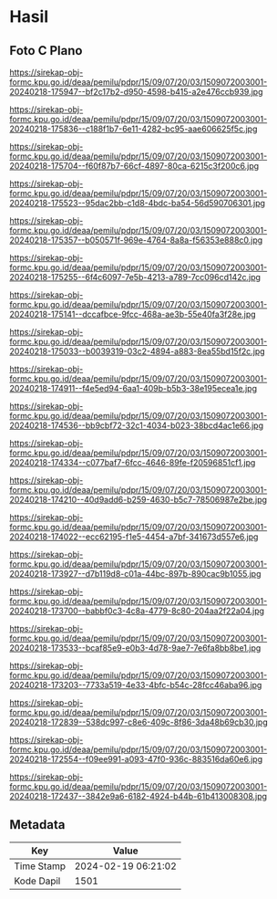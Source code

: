 # Hasil

## Foto C Plano

https://sirekap-obj-formc.kpu.go.id/deaa/pemilu/pdpr/15/09/07/20/03/1509072003001-20240218-175947--bf2c17b2-d950-4598-b415-a2e476ccb939.jpg

https://sirekap-obj-formc.kpu.go.id/deaa/pemilu/pdpr/15/09/07/20/03/1509072003001-20240218-175836--c188f1b7-6e11-4282-bc95-aae606625f5c.jpg

https://sirekap-obj-formc.kpu.go.id/deaa/pemilu/pdpr/15/09/07/20/03/1509072003001-20240218-175704--f60f87b7-66cf-4897-80ca-6215c3f200c6.jpg

https://sirekap-obj-formc.kpu.go.id/deaa/pemilu/pdpr/15/09/07/20/03/1509072003001-20240218-175523--95dac2bb-c1d8-4bdc-ba54-56d590706301.jpg

https://sirekap-obj-formc.kpu.go.id/deaa/pemilu/pdpr/15/09/07/20/03/1509072003001-20240218-175357--b050571f-969e-4764-8a8a-f56353e888c0.jpg

https://sirekap-obj-formc.kpu.go.id/deaa/pemilu/pdpr/15/09/07/20/03/1509072003001-20240218-175255--6f4c6097-7e5b-4213-a789-7cc096cd142c.jpg

https://sirekap-obj-formc.kpu.go.id/deaa/pemilu/pdpr/15/09/07/20/03/1509072003001-20240218-175141--dccafbce-9fcc-468a-ae3b-55e40fa3f28e.jpg

https://sirekap-obj-formc.kpu.go.id/deaa/pemilu/pdpr/15/09/07/20/03/1509072003001-20240218-175033--b0039319-03c2-4894-a883-8ea55bd15f2c.jpg

https://sirekap-obj-formc.kpu.go.id/deaa/pemilu/pdpr/15/09/07/20/03/1509072003001-20240218-174911--f4e5ed94-6aa1-409b-b5b3-38e195ecea1e.jpg

https://sirekap-obj-formc.kpu.go.id/deaa/pemilu/pdpr/15/09/07/20/03/1509072003001-20240218-174536--bb9cbf72-32c1-4034-b023-38bcd4ac1e66.jpg

https://sirekap-obj-formc.kpu.go.id/deaa/pemilu/pdpr/15/09/07/20/03/1509072003001-20240218-174334--c077baf7-6fcc-4646-89fe-f20596851cf1.jpg

https://sirekap-obj-formc.kpu.go.id/deaa/pemilu/pdpr/15/09/07/20/03/1509072003001-20240218-174210--40d9add6-b259-4630-b5c7-78506987e2be.jpg

https://sirekap-obj-formc.kpu.go.id/deaa/pemilu/pdpr/15/09/07/20/03/1509072003001-20240218-174022--ecc62195-f1e5-4454-a7bf-341673d557e6.jpg

https://sirekap-obj-formc.kpu.go.id/deaa/pemilu/pdpr/15/09/07/20/03/1509072003001-20240218-173927--d7b119d8-c01a-44bc-897b-890cac9b1055.jpg

https://sirekap-obj-formc.kpu.go.id/deaa/pemilu/pdpr/15/09/07/20/03/1509072003001-20240218-173700--babbf0c3-4c8a-4779-8c80-204aa2f22a04.jpg

https://sirekap-obj-formc.kpu.go.id/deaa/pemilu/pdpr/15/09/07/20/03/1509072003001-20240218-173533--bcaf85e9-e0b3-4d78-9ae7-7e6fa8bb8be1.jpg

https://sirekap-obj-formc.kpu.go.id/deaa/pemilu/pdpr/15/09/07/20/03/1509072003001-20240218-173203--7733a519-4e33-4bfc-b54c-28fcc46aba96.jpg

https://sirekap-obj-formc.kpu.go.id/deaa/pemilu/pdpr/15/09/07/20/03/1509072003001-20240218-172839--538dc997-c8e6-409c-8f86-3da48b69cb30.jpg

https://sirekap-obj-formc.kpu.go.id/deaa/pemilu/pdpr/15/09/07/20/03/1509072003001-20240218-172554--f09ee991-a093-47f0-936c-883516da60e6.jpg

https://sirekap-obj-formc.kpu.go.id/deaa/pemilu/pdpr/15/09/07/20/03/1509072003001-20240218-172437--3842e9a6-6182-4924-b44b-61b413008308.jpg


## Metadata

| Key        | Value               |
| ---------- | ------------------- |
| Time Stamp | 2024-02-19 06:21:02 |
| Kode Dapil | 1501                |



